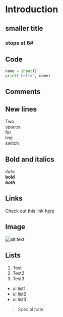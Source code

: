 # Introduction

## smaller title

### stops at 6#

## Code

```python
name = input()
print('hello', name)
```

## Comments
[This is hidden]: #
<!-- this is html comments -->

## New lines
Two  
spaces  
for  
line  
switch  

## Bold and italics
*italic*  
**bold**  
***both***  

## Links
Check out this link [here](https://google.com)

## Image
![alt text](test.jpg)

## Lists
1. Test
2. Test2
3. Test3

- ul list1
- ul list2
- ul list3

> Special note
